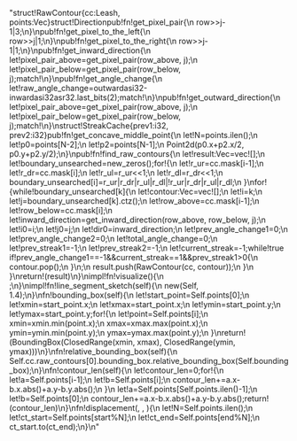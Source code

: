 "struct!RawContour{cc:Leash<ConnectedComponent>, points:Vec<Point2d>}struct!Directionpub!fn!get_pixel_pair{\n    row>>j-1|3;\n}\npub!fn!get_pixel_to_the_left{\n    row>>j|1;\n}\npub!fn!get_pixel_to_the_right{\n    row>>j-1|1;\n}\npub!fn!get_inward_direction{\n    let!pixel_pair_above=get_pixel_pair(row_above, j);\n    let!pixel_pair_below=get_pixel_pair(row_below, j);match!\n}\npub!fn!get_angle_change{\n    let!raw_angle_change=outwardasi32-inwardasi32asr32.last_bits(2);match!\n}\npub!fn!get_outward_direction{\n    let!pixel_pair_above=get_pixel_pair(row_above, j);\n    let!pixel_pair_below=get_pixel_pair(row_below, j);match!\n}\nstruct!StreakCache{prev1:i32, prev2:i32}pub!fn!get_concave_middle_point{\n    let!N=points.ilen();\n    let!p0=points[N-2];\n    let!p2=points[N-1];\n    Point2d(p0.x+p2.x/2, p0.y+p2.y/2);\n}\npub!fn!find_raw_contours{\n    let!result:Vec<RawContour>=vec![];\n    let!boundary_unsearched=new_zeros();for!{\n        let!r_ur=cc.mask[i-1];\n        let!r_dr=cc.mask[i];\n        let!r_ul=r_ur<<1;\n        let!r_dl=r_dr<<1;\n        boundary_unsearched[i]=r_ur|r_dr|r_ul|r_dl|!r_ur|r_dr|r_ul|r_dl;\n    }\nfor!{while!boundary_unsearched[k]{\n            let!contour:Vec<Point2d>=vec![];\n            let!i=k;\n            let!j=boundary_unsearched[k].ctz();\n            let!row_above=cc.mask[i-1];\n            let!row_below=cc.mask[i];\n            let!inward_direction=get_inward_direction(row_above, row_below, j);\n            let!i0=i;\n            let!j0=j;\n            let!dir0=inward_direction;\n            let!prev_angle_change1=0;\n            let!prev_angle_change2=0;\n            let!total_angle_change=0;\n            let!prev_streak1=-1;\n            let!prev_streak2=-1;\n            let!current_streak=-1;while!true            if!prev_angle_change1==-1&&current_streak==1&&prev_streak1>0{\n                contour.pop();\n            }\n;\n            result.push(RawContour(cc, contour));\n        }\n    }\nreturn!(result)\n}\nimpl!fn!visualize(){\n    ;\n}\nimpl!fn!line_segment_sketch(self){\n    new(Self, 1.4);\n}\nfn!bounding_box(self){\n    let!start_point=Self.points[0];\n    let!xmin=start_point.x;\n    let!xmax=start_point.x;\n    let!ymin=start_point.y;\n    let!ymax=start_point.y;for!{\n        let!point=Self.points[i];\n        xmin=xmin.min(point.x);\n        xmax=xmax.max(point.x);\n        ymin=ymin.min(point.y);\n        ymax=ymax.max(point.y);\n    }\nreturn!(BoundingBox(ClosedRange(xmin, xmax), ClosedRange(ymin, ymax)))\n}\nfn!relative_bounding_box(self){\n    Self.cc.raw_contours[0].bounding_box.relative_bounding_box(Self.bounding_box);\n}\nfn!contour_len(self){\n    let!contour_len=0;for!{\n        let!a=Self.points[i-1];\n        let!b=Self.points[i];\n        contour_len+=a.x-b.x.abs()+a.y-b.y.abs();\n    }\n    let!a=Self.points[Self.points.ilen()-1];\n    let!b=Self.points[0];\n    contour_len+=a.x-b.x.abs()+a.y-b.y.abs();return!(contour_len)\n}\nfn!displacement(, , ){\n    let!N=Self.points.ilen();\n    let!ct_start=Self.points[start%N];\n    let!ct_end=Self.points[end%N];\n    ct_start.to(ct_end);\n}\n"